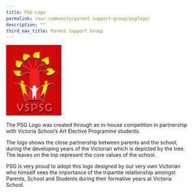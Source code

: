 ```yaml
---
title: PSG Logo
permalink: /our-community/parent-support-group/psglogo/
description: ""
third_nav_title: Parent Support Group
---
```

<img src="/images/psglogo.gif" style="width:30%">

The PSG Logo was created through an in-house competition in partnership with Victoria School’s Art Elective Programme students.

The logo shows the close partnership between parents and the school, during the developing years of the Victorian which is depicted by the tree. The leaves on the top represent the core values of the school.

PSG is very proud to adopt this logo designed by our very own Victorian who himself sees the importance of the tripartite relationship amongst Parents, School and Students during their formative years at Victoria School.